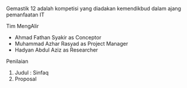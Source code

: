Gemastik 12 adalah kompetisi yang diadakan kemendikbud dalam ajang pemanfaatan IT

Tim MengAlir
- Ahmad Fathan Syakir as Conceptor
- Muhammad Azhar Rasyad as Project Manager
- Hadyan Abdul Aziz as Researcher

Penilaian
1. Judul : Sinfaq
2. Proposal
